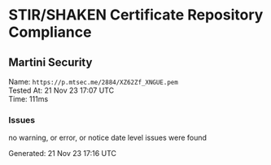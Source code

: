 # STIR/SHAKEN Certificate Repository Compliance

## Martini Security

Name: `https://p.mtsec.me/2884/XZ62Zf_XNGUE.pem`\
Tested At: 21 Nov 23 17:07 UTC\
Time: 111ms

### Issues

no warning, or error, or notice date level issues were found

Generated: 21 Nov 23 17:16 UTC